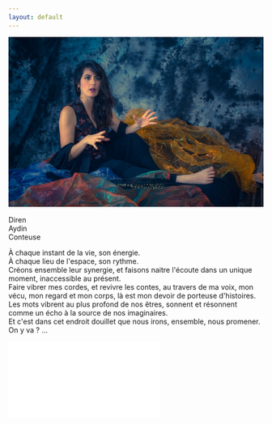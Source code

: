 ```yaml
---
layout: default
---
```


![Photo de diren aydin](./photo/DSC-iuuuiuu.jpg)
  
   Diren  
   Aydin  
   Conteuse  
 
À chaque instant de la vie, son énergie.  
À chaque lieu de l'espace, son rythme.   
Créons ensemble leur synergie, et faisons naitre l'écoute dans un unique
moment, inaccessible au présent.  
Faire vibrer mes cordes, et revivre les contes, au travers de ma voix,
mon vécu, mon regard et mon corps, là est mon devoir de porteuse
d'histoires.   
Les mots vibrent au plus profond de nos êtres, sonnent et résonnent
comme un écho à la source de nos imaginaires.   
Et c'est dans cet endroit douillet que nous irons, ensemble, nous
promener.   
On y va ? ...  

![enregistrement audio](histoires.html)
